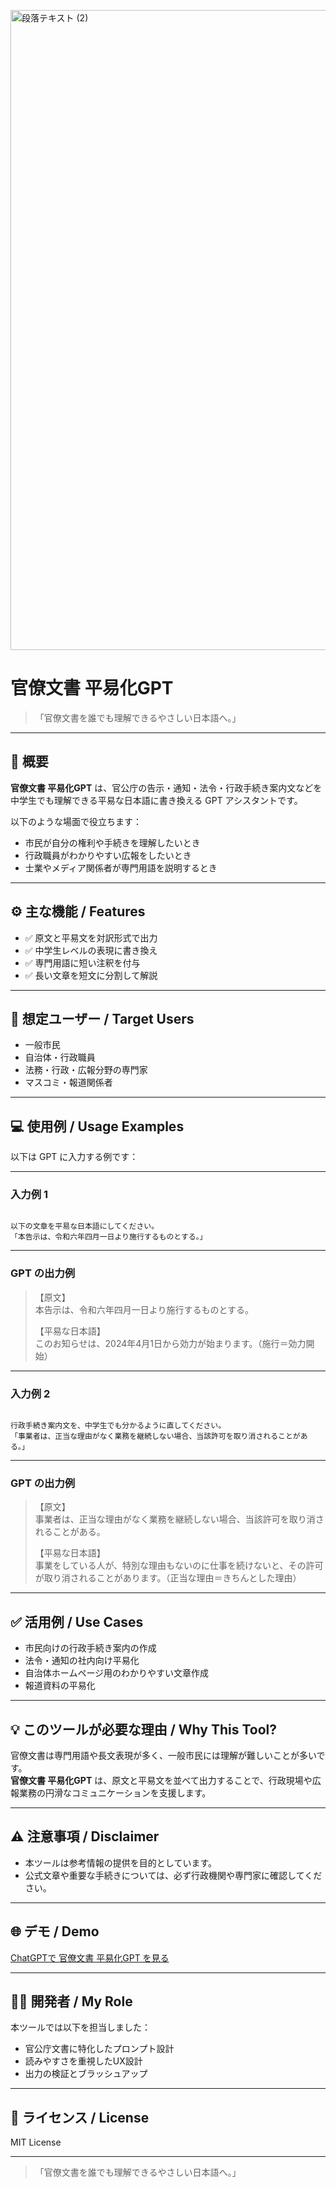 <p>
  <img width="1536" height="1024" alt="段落テキスト (2)" src="https://github.com/user-attachments/assets/e3e17b05-8cc1-45b3-8df0-eefb6fabea29" />

</p>

# 官僚文書 平易化GPT

> 「官僚文書を誰でも理解できるやさしい日本語へ。」

---

## 📌 概要

**官僚文書 平易化GPT** は、官公庁の告示・通知・法令・行政手続き案内文などを  
中学生でも理解できる平易な日本語に書き換える GPT アシスタントです。

以下のような場面で役立ちます：

- 市民が自分の権利や手続きを理解したいとき
- 行政職員がわかりやすい広報をしたいとき
- 士業やメディア関係者が専門用語を説明するとき

---

## ⚙️ 主な機能 / Features

- ✅ 原文と平易文を対訳形式で出力
- ✅ 中学生レベルの表現に書き換え
- ✅ 専門用語に短い注釈を付与
- ✅ 長い文章を短文に分割して解説

---

## 🎯 想定ユーザー / Target Users

- 一般市民
- 自治体・行政職員
- 法務・行政・広報分野の専門家
- マスコミ・報道関係者

---

## 💻 使用例 / Usage Examples

以下は GPT に入力する例です：

---

### 入力例 1

```

以下の文章を平易な日本語にしてください。
「本告示は、令和六年四月一日より施行するものとする。」

```

---

### GPT の出力例

> 【原文】  
> 本告示は、令和六年四月一日より施行するものとする。  
>
> 【平易な日本語】  
> このお知らせは、2024年4月1日から効力が始まります。（施行＝効力開始）

---

### 入力例 2

```

行政手続き案内文を、中学生でも分かるように直してください。
「事業者は、正当な理由がなく業務を継続しない場合、当該許可を取り消されることがある。」

```

---

### GPT の出力例

> 【原文】  
> 事業者は、正当な理由がなく業務を継続しない場合、当該許可を取り消されることがある。  
>
> 【平易な日本語】  
> 事業をしている人が、特別な理由もないのに仕事を続けないと、その許可が取り消されることがあります。（正当な理由＝きちんとした理由）

---

## ✅ 活用例 / Use Cases

- 市民向けの行政手続き案内の作成
- 法令・通知の社内向け平易化
- 自治体ホームページ用のわかりやすい文章作成
- 報道資料の平易化

---

## 💡 このツールが必要な理由 / Why This Tool?

官僚文書は専門用語や長文表現が多く、一般市民には理解が難しいことが多いです。  
**官僚文書 平易化GPT** は、原文と平易文を並べて出力することで、行政現場や広報業務の円滑なコミュニケーションを支援します。

---

## ⚠️ 注意事項 / Disclaimer

- 本ツールは参考情報の提供を目的としています。
- 公式文章や重要な手続きについては、必ず行政機関や専門家に確認してください。

---

## 🌐 デモ / Demo

[ChatGPTで 官僚文書 平易化GPT を見る](https://chatgpt.com/g/g-6871b3ade8ec81919758c30bbbbec053-guan-gong-ting-wen-shu-wakariyasuiri-ben-yu-bian-huan-gpt)

---

## 👨‍💻 開発者 / My Role

本ツールでは以下を担当しました：

- 官公庁文書に特化したプロンプト設計
- 読みやすさを重視したUX設計
- 出力の検証とブラッシュアップ

---

## 📄 ライセンス / License

MIT License

---

> 「官僚文書を誰でも理解できるやさしい日本語へ。」
```
